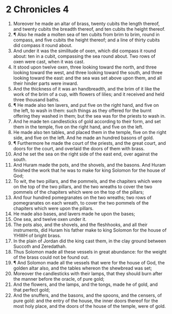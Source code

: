 ﻿# 2 Chronicles 4
1. Moreover he made an altar of brass, twenty cubits the length thereof, and twenty cubits the breadth thereof, and ten cubits the height thereof. 
2. ¶ Also he made a molten sea of ten cubits from brim to brim, round in compass, and five cubits the height thereof; and a line of thirty cubits did compass it round about. 
3. And under it was the similitude of oxen, which did compass it round about: ten in a cubit, compassing the sea round about. Two rows of oxen were cast, when it was cast. 
4. It stood upon twelve oxen, three looking toward the north, and three looking toward the west, and three looking toward the south, and three looking toward the east: and the sea was set above upon them, and all their hinder parts were inward. 
5. And the thickness of it was an handbreadth, and the brim of it like the work of the brim of a cup, with flowers of lilies; and it received and held three thousand baths. 
6. ¶ He made also ten lavers, and put five on the right hand, and five on the left, to wash in them: such things as they offered for the burnt offering they washed in them; but the sea was for the priests to wash in. 
7. And he made ten candlesticks of gold according to their form, and set them in the temple, five on the right hand, and five on the left. 
8. He made also ten tables, and placed them in the temple, five on the right side, and five on the left. And he made an hundred basons of gold. 
9. ¶ Furthermore he made the court of the priests, and the great court, and doors for the court, and overlaid the doors of them with brass. 
10. And he set the sea on the right side of the east end, over against the south. 
11. And Huram made the pots, and the shovels, and the basons. And Huram finished the work that he was to make for king Solomon for the house of God; 
12. To wit, the two pillars, and the pommels, and the chapiters which were on the top of the two pillars, and the two wreaths to cover the two pommels of the chapiters which were on the top of the pillars; 
13. And four hundred pomegranates on the two wreaths; two rows of pomegranates on each wreath, to cover the two pommels of the chapiters which were upon the pillars. 
14. He made also bases, and lavers made he upon the bases; 
15. One sea, and twelve oxen under it. 
16. The pots also, and the shovels, and the fleshhooks, and all their instruments, did Huram his father make to king Solomon for the house of YHWH of bright brass. 
17. In the plain of Jordan did the king cast them, in the clay ground between Succoth and Zeredathah. 
18. Thus Solomon made all these vessels in great abundance: for the weight of the brass could not be found out. 
19. ¶ And Solomon made all the vessels that were for the house of God, the golden altar also, and the tables whereon the shewbread was set; 
20. Moreover the candlesticks with their lamps, that they should burn after the manner before the oracle, of pure gold; 
21. And the flowers, and the lamps, and the tongs, made he of gold, and that perfect gold; 
22. And the snuffers, and the basons, and the spoons, and the censers, of pure gold: and the entry of the house, the inner doors thereof for the most holy place, and the doors of the house of the temple, were of gold. 
